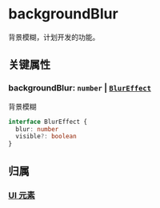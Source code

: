 # backgroundBlur

背景模糊，计划开发的功能。

## 关键属性

### backgroundBlur: `number` | [`BlurEffect`](../interface/ui/Effect.md#blureffect)

背景模糊

```ts
interface BlurEffect {
  blur: number
  visible?: boolean
}
```

## 归属

### [UI 元素](/reference/display/UI.md)
